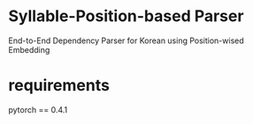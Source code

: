 # Syllable-Position-based Parser
End-to-End Dependency Parser for Korean using Position-wised Embedding

# requirements
pytorch == 0.4.1
